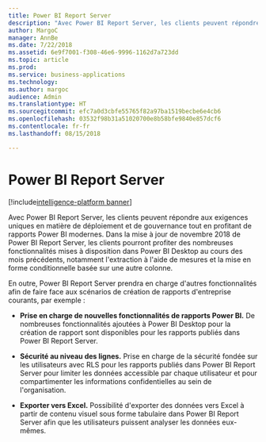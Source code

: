 ```yaml
---
title: Power BI Report Server
description: "Avec Power BI Report Server, les clients peuvent répondre aux exigences uniques en matière de déploiement et de gouvernance tout en profitant de rapports Power BI modernes."
author: MargoC
manager: AnnBe
ms.date: 7/22/2018
ms.assetid: 6e9f7001-f308-46e6-9996-1162d7a723dd
ms.topic: article
ms.prod: 
ms.service: business-applications
ms.technology: 
ms.author: margoc
audience: Admin
ms.translationtype: HT
ms.sourcegitcommit: efc7a0d3cbfe55765f82a97ba1519becbe6e4cb6
ms.openlocfilehash: 03532f98b31a51020700e8b58bfe9840e857dcf6
ms.contentlocale: fr-fr
ms.lasthandoff: 08/15/2018

---
```

# <a name="power-bi-report-server"></a>Power BI Report Server

[!include[intelligence-platform banner](../../includes/intelligence-platform.md)]

Avec Power BI Report Server, les clients peuvent répondre aux exigences uniques en matière de déploiement et de gouvernance tout en profitant de rapports Power BI modernes. Dans la mise à jour de novembre 2018 de Power BI Report Server, les clients pourront profiter des nombreuses fonctionnalités mises à disposition dans Power BI Desktop au cours des mois précédents, notamment l'extraction à l'aide de mesures et la mise en forme conditionnelle basée sur une autre colonne. 

En outre, Power BI Report Server prendra en charge d'autres fonctionnalités afin de faire face aux scénarios de création de rapports d'entreprise courants, par exemple :

-  **Prise en charge de nouvelles fonctionnalités de rapports Power BI.** De nombreuses fonctionnalités ajoutées à Power BI Desktop pour la création de rapport sont disponibles pour les rapports publiés dans Power BI Report Server.

-   **Sécurité au niveau des lignes.** Prise en charge de la sécurité fondée sur les utilisateurs avec RLS pour les rapports publiés dans Power BI Report Server pour limiter les données accessible par chaque utilisateur et pour compartimenter les informations confidentielles au sein de l'organisation.

-   **Exporter vers Excel.** Possibilité d'exporter des données vers Excel à partir de contenu visuel sous forme tabulaire dans Power BI Report Server afin que les utilisateurs puissent analyser les données eux-mêmes.

